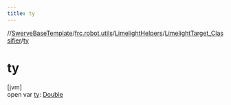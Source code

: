 ```yaml
---
title: ty
---
```

//[SwerveBaseTemplate](../../../../index.html)/[frc.robot.utils](../../index.html)/[LimelightHelpers](../index.html)/[LimelightTarget_Classifier](index.html)/[ty](ty.html)



# ty



[jvm]\
open var [ty](ty.html): [Double](https://kotlinlang.org/api/latest/jvm/stdlib/kotlin/-double/index.html)




